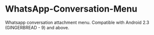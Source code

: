 # WhatsApp-Conversation-Menu
Whatsapp conversation attachment menu. Compatible with Android 2.3 (GINGERBREAD - 9) and above.
